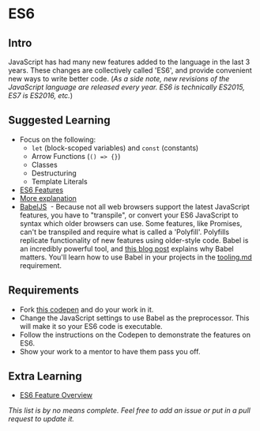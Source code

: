 # ES6

## Intro

JavaScript has had many new features added to the language in the last 3 years. These changes are collectively called 'ES6', and provide convenient new ways to write better code. (_As a side note, new revisions of the JavaScript language are released every year. ES6 is technically ES2015, ES7 is ES2016, etc._)

## Suggested Learning

- Focus on the following:
  - `let` (block-scoped variables) and `const` (constants)
  - Arrow Functions (`() => {}`)
  - Classes
  - Destructuring
  - Template Literals
- [ES6 Features](https://github.com/lukehoban/es6features)
- [More explanation](https://webapplog.com/es6/)
- [BabelJS](https://babeljs.io)
  - Because not all web browsers support the latest JavaScript features, you have to "transpile", or convert your ES6 JavaScript to syntax which older browsers can use. Some features, like Promises, can't be transpiled and require what is called a 'Polyfill'. Polyfills replicate functionality of new features using older-style code. Babel is an incredibly powerful tool, and [this blog post](http://codemix.com/blog/why-babel-matters) explains why Babel matters. You'll learn how to use Babel in your projects in the [tooling.md](Tooling) requirement.

## Requirements

- Fork [this codepen](https://codepen.io/alexanderson1993/pen/rzyNKv?editors=0010) and do your work in it.
- Change the JavaScript settings to use Babel as the preprocessor. This will make it so your ES6 code is executable.
- Follow the instructions on the Codepen to demonstrate the features on ES6.
- Show your work to a mentor to have them pass you off.

## Extra Learning

- [ES6 Feature Overview](http://es6-features.org)

*This list is by no means complete. Feel free to add an issue or put in a pull request to update it.*
